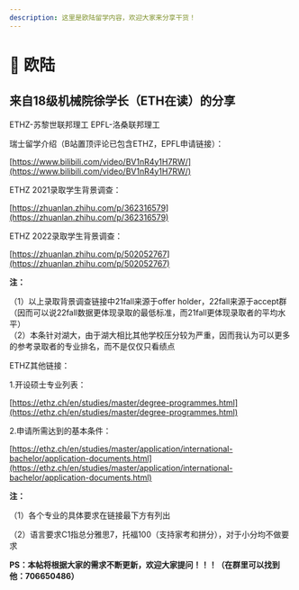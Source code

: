 ```yaml
---
description: 这里是欧陆留学内容，欢迎大家来分享干货！
---
```


# 🏰 欧陆

## 来自18级机械院徐学长（ETH在读）的分享

ETHZ-苏黎世联邦理工    EPFL-洛桑联邦理工

瑞士留学介绍（B站置顶评论已包含ETHZ，EPFL申请链接）：

[https://www.bilibili.com/video/BV1nR4y1H7RW/](https://www.bilibili.com/video/BV1nR4y1H7RW/)

ETHZ 2021录取学生背景调查：

[https://zhuanlan.zhihu.com/p/362316579](https://zhuanlan.zhihu.com/p/362316579)

&#x20;ETHZ 2022录取学生背景调查：

[https://zhuanlan.zhihu.com/p/502052767](https://zhuanlan.zhihu.com/p/502052767)

**注：**

（1）以上录取背景调查链接中21fall来源于offer holder，22fall来源于accept群（因而可以说22fall数据更体现录取的最低标准，而21fall更体现录取者的平均水平） \
（2）本条针对湖大，由于湖大相比其他学校压分较为严重，因而我认为可以更多的参考录取者的专业排名，而不是仅仅只看绩点



ETHZ其他链接：&#x20;

1.开设硕士专业列表：

[https://ethz.ch/en/studies/master/degree-programmes.html](https://ethz.ch/en/studies/master/degree-programmes.html)

2.申请所需达到的基本条件：

[https://ethz.ch/en/studies/master/application/international-bachelor/application-documents.html](https://ethz.ch/en/studies/master/application/international-bachelor/application-documents.html)

**注：**

（1）各个专业的具体要求在链接最下方有列出

（2）语言要求C1指总分雅思7，托福100（支持家考和拼分），对于小分均不做要求

**PS：本帖将根据大家的需求不断更新，欢迎大家提问！！！（在群里可以找到他：706650486）**
